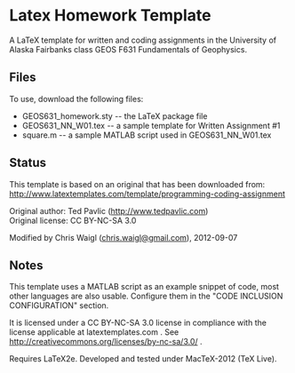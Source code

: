 Latex Homework Template
=======================

A LaTeX template for written and coding assignments in the University of Alaska
Fairbanks class GEOS F631 Fundamentals of Geophysics.

Files
-----

To use, download the following files:

* GEOS631_homework.sty -- the LaTeX package file
* GEOS631_NN_W01.tex -- a sample template for Written Assignment #1 
* square.m -- a sample MATLAB script used in GEOS631_NN_W01.tex 

Status
------

This template is based on an original that has been downloaded from:
http://www.latextemplates.com/template/programming-coding-assignment

Original author: Ted Pavlic (http://www.tedpavlic.com)  
Original license: CC BY-NC-SA 3.0

Modified by Chris Waigl (chris.waigl@gmail.com), 2012-09-07

Notes
-----

This template uses a MATLAB script as an example snippet of code, 
most other languages are also usable. Configure them in the 
"CODE INCLUSION CONFIGURATION" section.

It is licensed under a CC BY-NC-SA 3.0 license in compliance with 
the license applicable at latextemplates.com . 
See http://creativecommons.org/licenses/by-nc-sa/3.0/ .

Requires LaTeX2e. Developed and tested under MacTeX-2012 (TeX Live).

